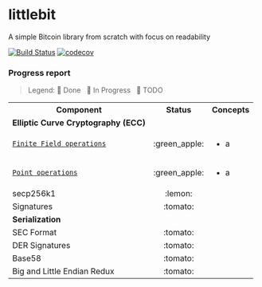# littlebit
A simple Bitcoin library from scratch with focus on readability

[![Build Status](https://travis-ci.org/onyb/littlebit.svg?branch=master)](https://travis-ci.org/onyb/littlebit)
[![codecov](https://codecov.io/gh/onyb/littlebit/branch/master/graph/badge.svg)](https://codecov.io/gh/onyb/littlebit)


### Progress report

> Legend: :green_apple: Done &nbsp; :lemon: In Progress &nbsp; :tomato: TODO

<table>
  <tbody>
    <tr>
      <th>Component</th>
      <th align="center">Status</th>
      <th align="right">Concepts</th>
    </tr>
    <tr>
      <td><b>Elliptic Curve Cryptography (ECC)</b></td>
      <td align="center"></td>
      <td></td>
    </tr>
    <tr>
      <td><a href="littlebit/ecc/field_element.py"><code>Finite Field operations</code></a></td>
      <td align="center">:green_apple:</td>
      <td>
        <ul>
          <li>
            a
          </li>
        </ul>
      </td>
    </tr>
    <tr>
      <td><a href="littlebit/ecc/point.py"><code>Point operations</code></a></td>
      <td align="center">:green_apple:</td>
      <td>
        <ul>
          <li>
            a
          </li>
        </ul>
      </td>
    </tr>
    <tr>
      <td>secp256k1</td>
      <td align="center">:lemon:</td>
      <td>
      </td>
    </tr>
    <tr>
      <td>Signatures</td>
      <td align="center">:tomato:</td>
      <td>
      </td>
    </tr>
    <tr>
      <td><b>Serialization</b></td>
      <td align="center"></td>
      <td></td>
    </tr>
    <tr>
      <td>SEC Format</td>
      <td align="center">:tomato:</td>
      <td>
      </td>
    </tr>
    <tr>
      <td>DER Signatures</td>
      <td align="center">:tomato:</td>
      <td>
      </td>
    </tr>
    <tr>
      <td>Base58</td>
      <td align="center">:tomato:</td>
      <td>
      </td>
    </tr>
    <tr>
      <td>Big and Little Endian Redux</td>
      <td align="center">:tomato:</td>
      <td>
      </td>
    </tr>
  </tbody>
</table>
